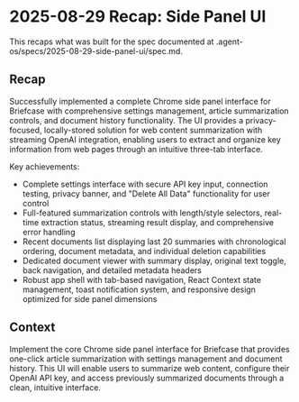 # 2025-08-29 Recap: Side Panel UI

This recaps what was built for the spec documented at .agent-os/specs/2025-08-29-side-panel-ui/spec.md.

## Recap

Successfully implemented a complete Chrome side panel interface for Briefcase with comprehensive settings management, article summarization controls, and document history functionality. The UI provides a privacy-focused, locally-stored solution for web content summarization with streaming OpenAI integration, enabling users to extract and organize key information from web pages through an intuitive three-tab interface.

Key achievements:

- Complete settings interface with secure API key input, connection testing, privacy banner, and "Delete All Data" functionality for user control
- Full-featured summarization controls with length/style selectors, real-time extraction status, streaming result display, and comprehensive error handling
- Recent documents list displaying last 20 summaries with chronological ordering, document metadata, and individual deletion capabilities
- Dedicated document viewer with summary display, original text toggle, back navigation, and detailed metadata headers
- Robust app shell with tab-based navigation, React Context state management, toast notification system, and responsive design optimized for side panel dimensions

## Context

Implement the core Chrome side panel interface for Briefcase that provides one-click article summarization with settings management and document history. This UI will enable users to summarize web content, configure their OpenAI API key, and access previously summarized documents through a clean, intuitive interface.
